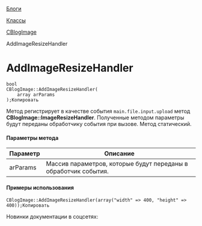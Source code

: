 [Блоги](/api_help/blogs/index.php)

[Классы](/api_help/blogs/classes/index.php)

[CBlogImage](/api_help/blogs/classes/cblogimage/index.php)

AddImageResizeHandler

AddImageResizeHandler
=====================

```
bool
CBlogImage::AddImageResizeHandler(
	array arParams
);Копировать
```

Метод регистрирует в качестве события `main.file.input.upload` метод **CBlogImage::ImageResizeHandler**. Полученные методом параметры будут переданы обработчику события при вызове. Метод статический.

#### Параметры метода

| Параметр | Описание |
| --- | --- |
| arParams | Массив параметров, которые будут переданы в обработчик события. |

#### Примеры использования

```
CBlogImage::AddImageResizeHandler(array("width" => 400, "height" => 400));Копировать
```

Новинки документации в соцсетях: